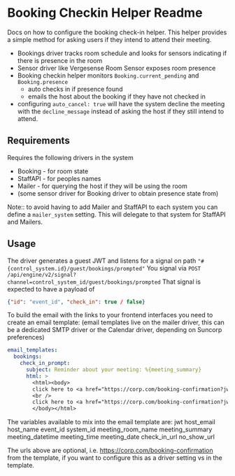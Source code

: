 # Booking Checkin Helper Readme

Docs on how to configure the booking check-in helper.
This helper provides a simple method for asking users if they intend to attend their meeting.

* Bookings driver tracks room schedule and looks for sensors indicating if there is presence in the room
* Sensor driver like Vergesense Room Sensor exposes room presence
* Booking checkin helper monitors `Booking.current_pending` and `Booking.presence`
  * auto checks in if presence found
  * emails the host about the booking if they have not checked in
* configuring `auto_cancel: true` will have the system decline the meeting with the `decline_message` instead of asking the host if they still intend to attend.


## Requirements

Requires the following drivers in the system

* Booking - for room state
* StaffAPI - for peoples names
* Mailer - for querying the host if they will be using the room
* (some sensor driver for Booking driver to obtain presence state from)

Note:: to avoid having to add Mailer and StaffAPI to each system you can define a `mailer_system` setting.
This will delegate to that system for StaffAPI and Mailers.


## Usage

The driver generates a guest JWT and listens for a signal on path `"#{control_system.id}/guest/bookings/prompted"`
You signal via `POST /api/engine/v2/signal?channel=control_system_id/guest/bookings/prompted`
That signal is expected to have a payload of
```json
{"id": "event_id", "check_in": true / false}
```

To build the email with the links to your frontend interfaces you need to create an email template:
(email templates live on the mailer driver, this can be a dedicated SMTP driver or the Calendar driver, depending on Suncorp preferences)

```yaml
email_templates:
  bookings:
    check_in_prompt:
      subject: Reminder about your meeting: %{meeting_summary}
      html: >
        <html><body>
        click here to <a href="https://corp.com/booking-confirmation?jwt=%{jwt}&system_id=%{system_id}&event_id=%{event_id}&check_in=false">release your booking</a>
        <br />
        click here to <a href="https://corp.com/booking-confirmation?jwt=%{jwt}&system_id=%{system_id}&event_id=%{event_id}&check_in=true">check-in your booking</a>
        </body></html>
```

The variables available to mix into the email template are:
      jwt
      host_email
      host_name
      event_id
      system_id
      meeting_room_name
      meeting_summary
      meeting_datetime
      meeting_time
      meeting_date
      check_in_url
      no_show_url

The urls above are optional, i.e. https://corp.com/booking-confirmation from the template, if you want to configure this as a driver setting vs in the template.
